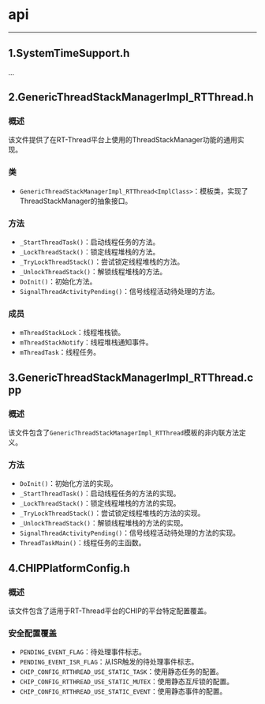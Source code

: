 # api

---

## 1.SystemTimeSupport.h

...

## 2.GenericThreadStackManagerImpl_RTThread.h

### 概述

该文件提供了在RT-Thread平台上使用的ThreadStackManager功能的通用实现。

### 类

- `GenericThreadStackManagerImpl_RTThread<ImplClass>`：模板类，实现了ThreadStackManager的抽象接口。

### 方法

- `_StartThreadTask()`：启动线程任务的方法。
- `_LockThreadStack()`：锁定线程堆栈的方法。
- `_TryLockThreadStack()`：尝试锁定线程堆栈的方法。
- `_UnlockThreadStack()`：解锁线程堆栈的方法。
- `DoInit()`：初始化方法。
- `SignalThreadActivityPending()`：信号线程活动待处理的方法。

### 成员

- `mThreadStackLock`：线程堆栈锁。
- `mThreadStackNotify`：线程堆栈通知事件。
- `mThreadTask`：线程任务。

## 3.GenericThreadStackManagerImpl_RTThread.cpp

### 概述

该文件包含了`GenericThreadStackManagerImpl_RTThread`模板的非内联方法定义。

### 方法

- `DoInit()`：初始化方法的实现。
- `_StartThreadTask()`：启动线程任务的方法的实现。
- `_LockThreadStack()`：锁定线程堆栈的方法的实现。
- `_TryLockThreadStack()`：尝试锁定线程堆栈的方法的实现。
- `_UnlockThreadStack()`：解锁线程堆栈的方法的实现。
- `SignalThreadActivityPending()`：信号线程活动待处理的方法的实现。
- `ThreadTaskMain()`：线程任务的主函数。

## 4.CHIPPlatformConfig.h

### 概述

该文件包含了适用于RT-Thread平台的CHIP的平台特定配置覆盖。

### 安全配置覆盖

- `PENDING_EVENT_FLAG`：待处理事件标志。
- `PENDING_EVENT_ISR_FLAG`：从ISR触发的待处理事件标志。
- `CHIP_CONFIG_RTTHREAD_USE_STATIC_TASK`：使用静态任务的配置。
- `CHIP_CONFIG_RTTHREAD_USE_STATIC_MUTEX`：使用静态互斥锁的配置。
- `CHIP_CONFIG_RTTHREAD_USE_STATIC_EVENT`：使用静态事件的配置。
